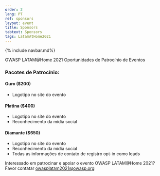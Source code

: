 ```yaml
---
order: 2
lang: PT
ref: sponsors
layout: event
title: Sponsors
tabtext: Sponsors
tags: LatamAtHome2021
---
```

{% include navbar.md%}

OWASP LATAM@Home 2021 Oportunidades de Patrocínio de Eventos

### Pacotes de Patrocínio:
#### Ouro ($200)
* Logotipo no site do evento

#### Platina ($400)
* Logotipo no site do evento
* Reconhecimento da mídia social

#### Diamante ($650)
* Logotipo no site do evento
* Reconhecimento da mídia social
* Todas as informações de contato de registro opt-in como leads

Interessado em patrocinar e apoiar o evento OWASP LATAM@Home 2021? Favor contatar [owasplatam2021@owasp.org](mailto:owasplatam2021@owasp.org)

